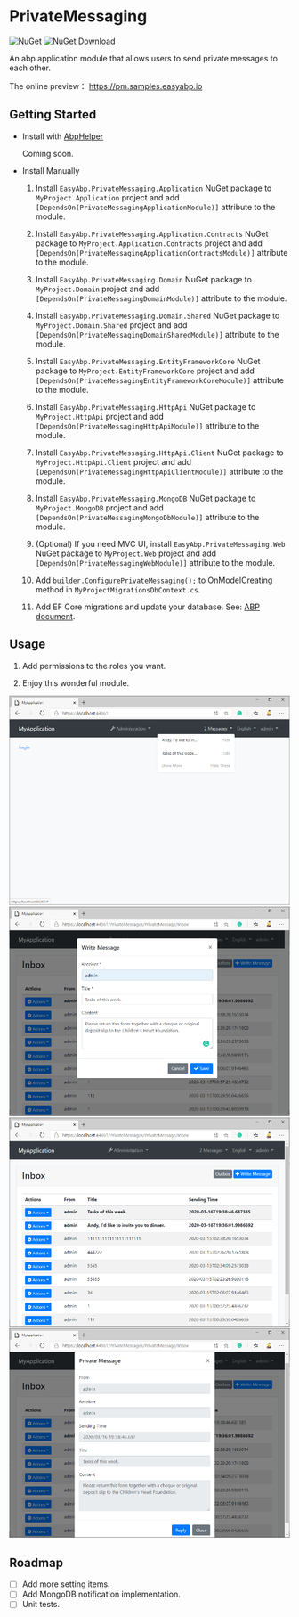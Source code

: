 # PrivateMessaging

[![NuGet](https://img.shields.io/nuget/v/EasyAbp.PrivateMessaging.Domain.Shared.svg?style=flat-square)](https://www.nuget.org/packages/EasyAbp.PrivateMessaging.Domain.Shared)
[![NuGet Download](https://img.shields.io/nuget/dt/EasyAbp.PrivateMessaging.Domain.Shared.svg?style=flat-square)](https://www.nuget.org/packages/EasyAbp.PrivateMessaging.Domain.Shared)

An abp application module that allows users to send private messages to each other.

The online preview： https://pm.samples.easyabp.io

## Getting Started

* Install with [AbpHelper](https://github.com/EasyAbp/AbpHelper.GUI)

    Coming soon.

* Install Manually

    1. Install `EasyAbp.PrivateMessaging.Application` NuGet package to `MyProject.Application` project and add `[DependsOn(PrivateMessagingApplicationModule)]` attribute to the module.

    1. Install `EasyAbp.PrivateMessaging.Application.Contracts` NuGet package to `MyProject.Application.Contracts` project and add `[DependsOn(PrivateMessagingApplicationContractsModule)]` attribute to the module.

    1. Install `EasyAbp.PrivateMessaging.Domain` NuGet package to `MyProject.Domain` project and add `[DependsOn(PrivateMessagingDomainModule)]` attribute to the module.

    1. Install `EasyAbp.PrivateMessaging.Domain.Shared` NuGet package to `MyProject.Domain.Shared` project and add `[DependsOn(PrivateMessagingDomainSharedModule)]` attribute to the module.

    1. Install `EasyAbp.PrivateMessaging.EntityFrameworkCore` NuGet package to `MyProject.EntityFrameworkCore` project and add `[DependsOn(PrivateMessagingEntityFrameworkCoreModule)]` attribute to the module.

    1. Install `EasyAbp.PrivateMessaging.HttpApi` NuGet package to `MyProject.HttpApi` project and add `[DependsOn(PrivateMessagingHttpApiModule)]` attribute to the module.

    1. Install `EasyAbp.PrivateMessaging.HttpApi.Client` NuGet package to `MyProject.HttpApi.Client` project and add `[DependsOn(PrivateMessagingHttpApiClientModule)]` attribute to the module.

    1. Install `EasyAbp.PrivateMessaging.MongoDB` NuGet package to `MyProject.MongoDB` project and add `[DependsOn(PrivateMessagingMongoDbModule)]` attribute to the module.

    1. (Optional) If you need MVC UI, install `EasyAbp.PrivateMessaging.Web` NuGet package to `MyProject.Web` project and add `[DependsOn(PrivateMessagingWebModule)]` attribute to the module.

    1. Add `builder.ConfigurePrivateMessaging();` to OnModelCreating method in `MyProjectMigrationsDbContext.cs`.

    1. Add EF Core migrations and update your database. See: [ABP document](https://docs.abp.io/en/abp/latest/Tutorials/Part-1?UI=MVC#add-new-migration-update-the-database).

## Usage

1. Add permissions to the roles you want.

1. Enjoy this wonderful module.

![Notifications](images/Notifications.png)
![Write a message](images/WriteMessage.png)
![Inbox](images/Inbox.png)
![Read a message](images/ReadMessage.png)

## Roadmap

- [ ] Add more setting items.
- [ ] Add MongoDB notification implementation.
- [ ] Unit tests.
